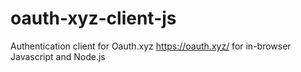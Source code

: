 # oauth-xyz-client-js
Authentication client for Oauth.xyz https://oauth.xyz/ for in-browser Javascript and Node.js
